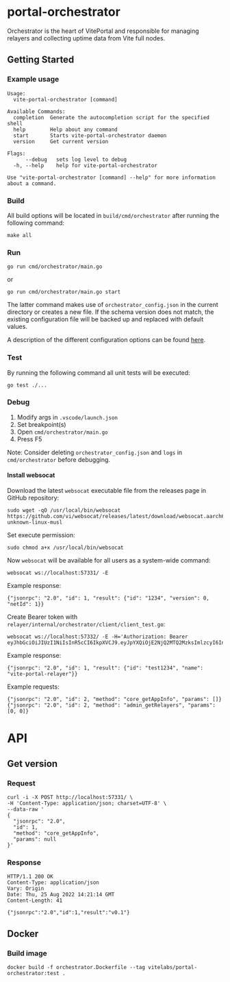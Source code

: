 # portal-orchestrator

Orchestrator is the heart of VitePortal and responsible for managing relayers and collecting uptime data from Vite full nodes.

## Getting Started
### Example usage

```
Usage:
  vite-portal-orchestrator [command]

Available Commands:
  completion  Generate the autocompletion script for the specified shell
  help        Help about any command
  start       Starts vite-portal-orchestrator daemon
  version     Get current version

Flags:
      --debug   sets log level to debug
  -h, --help    help for vite-portal-orchestrator

Use "vite-portal-orchestrator [command] --help" for more information about a command.
```

### Build

All build options will be located in `build/cmd/orchestrator` after running the following command:

`make all`

### Run

`go run cmd/orchestrator/main.go`

or

`go run cmd/orchestrator/main.go start`

The latter command makes use of `orchestrator_config.json` in the current directory or creates a new file. If the schema version does not match, the existing configuration file will be backed up and replaced with default values.

A description of the different configuration options can be found [here](./internal/types/config.go).

### Test

By running the following command all unit tests will be executed:

`go test ./...`

### Debug

1. Modify args in `.vscode/launch.json`
2. Set breakpoint(s)
3. Open `cmd/orchestrator/main.go`
4. Press F5

Note: Consider deleting `orchestrator_config.json` and `logs` in `cmd/orchestrator` before debugging.

#### Install websocat

Download the latest `websocat` executable file from the releases page in GitHub repository:

```
sudo wget -qO /usr/local/bin/websocat https://github.com/vi/websocat/releases/latest/download/websocat.aarch64-unknown-linux-musl
```

Set execute permission:

```
sudo chmod a+x /usr/local/bin/websocat
```

Now `websocat` will be available for all users as a system-wide command:

```
websocat ws://localhost:57331/ -E
```

Example response:

```
{"jsonrpc": "2.0", "id": 1, "result": {"id": "1234", "version": 0, "netId": 1}}
```

Create Bearer token with `relayer/internal/orchestrator/client/client_test.go`:

```
websocat ws://localhost:57332/ -E -H='Authorization: Bearer eyJhbGciOiJIUzI1NiIsInR5cCI6IkpXVCJ9.eyJpYXQiOjE2NjQ2MTQ2MzksImlzcyI6InZpdGUtcG9ydGFsLXJlbGF5ZXIiLCJzdWIiOiJ0ZXN0MTIzNCJ9.e3dbqQ9RG656Pk4UaKL1IgIVi9IFqk05u_9orBvx1AA'
```

Example response:

```
{"jsonrpc": "2.0", "id": 1, "result": {"id": "test1234", "name": "vite-portal-relayer"}}
```

Example requests:

```
{"jsonrpc": "2.0", "id": 2, "method": "core_getAppInfo", "params": []}
{"jsonrpc": "2.0", "id": 2, "method": "admin_getRelayers", "params": [0, 0]}
```

# API

## Get version <a name="get_version"></a>

### Request

    curl -i -X POST http://localhost:57331/ \
    -H 'Content-Type: application/json; charset=UTF-8' \
    --data-raw '
    {
      "jsonrpc": "2.0",
      "id": 1,
      "method": "core_getAppInfo",
      "params": null
    }'

### Response

    HTTP/1.1 200 OK
    Content-Type: application/json
    Vary: Origin
    Date: Thu, 25 Aug 2022 14:21:14 GMT
    Content-Length: 41

    {"jsonrpc":"2.0","id":1,"result":"v0.1"}

## Docker

### Build image

```
docker build -f orchestrator.Dockerfile --tag vitelabs/portal-orchestrator:test .
```